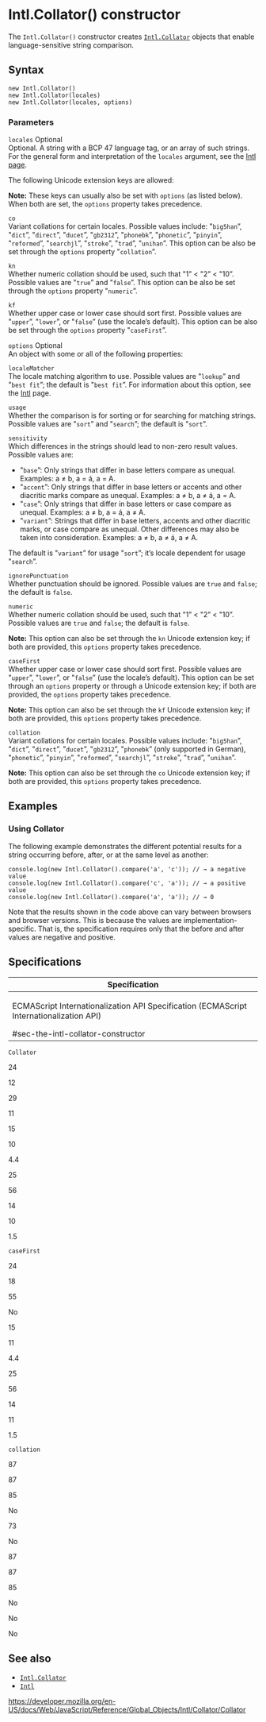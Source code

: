 Intl.Collator() constructor
===========================

The `Intl.Collator()` constructor creates [`Intl.Collator`](../collator) objects that enable language-sensitive string comparison.

Syntax
------

    new Intl.Collator()
    new Intl.Collator(locales)
    new Intl.Collator(locales, options)

### Parameters

`locales` <span class="badge inline optional">Optional</span>  
Optional. A string with a BCP 47 language tag, or an array of such strings. For the general form and interpretation of the `locales` argument, see the [Intl page](../../intl#locale_identification_and_negotiation).

The following Unicode extension keys are allowed:

**Note:** These keys can usually also be set with `options` (as listed below). When both are set, the `options` property takes precedence.

`co`  
Variant collations for certain locales. Possible values include: "`big5han`”, "`dict`”, "`direct`”, "`ducet`”, "`gb2312`”, "`phonebk`”, "`phonetic`”, "`pinyin`”, "`reformed`”, "`searchjl`”, "`stroke`”, "`trad`”, "`unihan`”. This option can be also be set through the `options` property "`collation`”.

`kn`  
Whether numeric collation should be used, such that "1” &lt; "2” &lt; "10”. Possible values are "`true`” and "`false`”. This option can be also be set through the `options` property "`numeric`”.

`kf`  
Whether upper case or lower case should sort first. Possible values are "`upper`”, "`lower`”, or "`false`” (use the locale’s default). This option can be also be set through the `options` property "`caseFirst`”.

`options` <span class="badge inline optional">Optional</span>  
An object with some or all of the following properties:

`localeMatcher`  
The locale matching algorithm to use. Possible values are "`lookup`” and "`best fit`”; the default is "`best fit`”. For information about this option, see the [Intl](../../intl#locale_negotiation) page.

`usage`  
Whether the comparison is for sorting or for searching for matching strings. Possible values are "`sort`” and "`search`”; the default is "`sort`”.

`sensitivity`  
Which differences in the strings should lead to non-zero result values. Possible values are:

-   "`base`”: Only strings that differ in base letters compare as unequal. Examples: a ≠ b, a = á, a = A.
-   "`accent`”: Only strings that differ in base letters or accents and other diacritic marks compare as unequal. Examples: a ≠ b, a ≠ á, a = A.
-   "`case`”: Only strings that differ in base letters or case compare as unequal. Examples: a ≠ b, a = á, a ≠ A.
-   "`variant`”: Strings that differ in base letters, accents and other diacritic marks, or case compare as unequal. Other differences may also be taken into consideration. Examples: a ≠ b, a ≠ á, a ≠ A.

The default is "`variant`” for usage "`sort`”; it’s locale dependent for usage "`search`”.

`ignorePunctuation`  
Whether punctuation should be ignored. Possible values are `true` and `false`; the default is `false`.

`numeric`  
Whether numeric collation should be used, such that "1” &lt; "2” &lt; "10”. Possible values are `true` and `false`; the default is `false`.

**Note:** This option can also be set through the `kn` Unicode extension key; if both are provided, this `options` property takes precedence.

`caseFirst`  
Whether upper case or lower case should sort first. Possible values are "`upper`”, "`lower`”, or "`false`” (use the locale’s default). This option can be set through an `options` property or through a Unicode extension key; if both are provided, the `options` property takes precedence.

**Note:** This option can also be set through the `kf` Unicode extension key; if both are provided, this `options` property takes precedence.

`collation`  
Variant collations for certain locales. Possible values include: "`big5han`”, "`dict`”, "`direct`”, "`ducet`”, "`gb2312`”, "`phonebk`” (only supported in German), "`phonetic`”, "`pinyin`”, "`reformed`”, "`searchjl`”, "`stroke`”, "`trad`”, "`unihan`”.

**Note:** This option can also be set through the `co` Unicode extension key; if both are provided, this `options` property takes precedence.

Examples
--------

### Using Collator

The following example demonstrates the different potential results for a string occurring before, after, or at the same level as another:

    console.log(new Intl.Collator().compare('a', 'c')); // → a negative value
    console.log(new Intl.Collator().compare('c', 'a')); // → a positive value
    console.log(new Intl.Collator().compare('a', 'a')); // → 0

Note that the results shown in the code above can vary between browsers and browser versions. This is because the values are implementation-specific. That is, the specification requires only that the before and after values are negative and positive.

Specifications
--------------

<table><colgroup><col style="width: 100%" /></colgroup><thead><tr class="header"><th>Specification</th></tr></thead><tbody><tr class="odd"><td><p>ECMAScript Internationalization API Specification (ECMAScript Internationalization API)<br />
</p><span class="small">#sec-the-intl-collator-constructor</span></td></tr></tbody></table>

`Collator`

24

12

29

11

15

10

4.4

25

56

14

10

1.5

`caseFirst`

24

18

55

No

15

11

4.4

25

56

14

11

1.5

`collation`

87

87

85

No

73

No

87

87

85

No

No

No

See also
--------

-   [`Intl.Collator`](../collator)
-   [`Intl`](../../intl)

<a href="https://developer.mozilla.org/en-US/docs/Web/JavaScript/Reference/Global_Objects/Intl/Collator/Collator" class="_attribution-link">https://developer.mozilla.org/en-US/docs/Web/JavaScript/Reference/Global_Objects/Intl/Collator/Collator</a>
